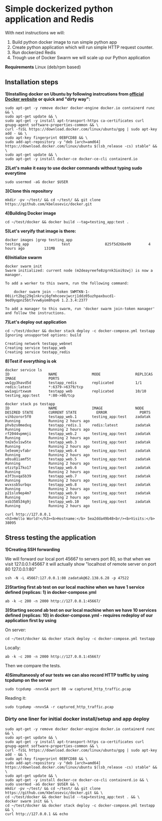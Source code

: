 # Simple dockerized python application and Redis

With next instructions we will:
1) Build python docker image to run simple python app
2) Create python application which will run simple HTTP request counter.
3) Run dockerized Redis
4) Trough use of Docker Swarm we will scale up our Python application

**Requirements**
Linux (deb/rpm based)

## Installation steps

**1)Installing docker on Ubuntu by following instrcutions from [official Docker website](https://docs.docker.com/install/linux/docker-ce/ubuntu/) or quick and "dirty way":**
```
sudo apt-get -y remove docker docker-engine docker.io containerd runc && \
sudo apt-get update && \
sudo apt-get -y install apt-transport-https ca-certificates curl gnupg-agent software-properties-common && \
curl -fsSL https://download.docker.com/linux/ubuntu/gpg | sudo apt-key add - && \
sudo apt-key fingerprint 0EBFCD88 && \
sudo add-apt-repository -y "deb [arch=amd64] https://download.docker.com/linux/ubuntu $(lsb_release -cs) stable" && \
sudo apt-get update && \
sudo apt-get -y install docker-ce docker-ce-cli containerd.io
```
**2)Let's make it easy to use docker commands without typing sudo everytime**
```
sudo usermod -aG docker $USER
```
**3)Clone this repository**
```
mkdir -pv ~/test/ && cd ~/test/ && git clone https://github.com/kbelosevic/docker.git
```
**4)Building Docker image**
```
cd ~/test/docker && docker build --tag=testing_app:test .
```
**5)Let's veryify that image is there:**
```
docker images |grep testing_app
testing_app               test                825f5d26be99        4 hours ago         131MB
```
**6)Initialize swarm**
```
docker swarm init
Swarm initialized: current node (m2deayreefe8zgrnk3ioi9zwj) is now a manager.

To add a worker to this swarm, run the following command:

    docker swarm join --token SWMTKN-1-00iirt2bgj29qlnkruj6gfmhcoevjwcrj1ddz05uzhpaxbucd1-9ed9yqpnz5bt7vvw6yom8hqv6 1.2.3.4:2377

To add a manager to this swarm, run 'docker swarm join-token manager' and follow the instructions.
```
**7)Let's deploy out application**
```
cd ~/test/docker && docker stack deploy -c docker-compose.yml testapp
Ignoring unsupported options: build

Creating network testapp_webnet
Creating service testapp_web
Creating service testapp_redis
```
**8)Test if everything is ok**
```
docker service ls
ID                  NAME                MODE                REPLICAS            IMAGE               PORTS
ww1gy3havd5d        testapp_redis       replicated          1/1                 redis:latest        *:6379->6379/tcp
ww1aqirtxwum        testapp_web         replicated          10/10               testing_app:test    *:80->80/tcp
```
```
docker stack ps testapp
ID                  NAME                IMAGE               NODE                DESIRED STATE       CURRENT STATE         ERROR               PORTS
vihbzoror5f0        testapp_web.1       testing_app:test    zadatak             Running             Running 2 hours ago
phvbzs0medxq        testapp_redis.1     redis:latest        zadatak             Running             Running 2 hours ago
rf2044vpmmji        testapp_web.2       testing_app:test    zadatak             Running             Running 2 hours ago
tm2e5v1sw5te        testapp_web.3       testing_app:test    zadatak             Running             Running 2 hours ago
le5eomjvfabr        testapp_web.4       testing_app:test    zadatak             Running             Running 2 hours ago
x0su81iamf5t        testapp_web.5       testing_app:test    zadatak             Running             Running 2 hours ago
otzztp17ko17        testapp_web.6       testing_app:test    zadatak             Running             Running 2 hours ago
e3f3sxqa5b39        testapp_web.7       testing_app:test    zadatak             Running             Running 2 hours ago
wvxssb5urbqx        testapp_web.8       testing_app:test    zadatak             Running             Running 2 hours ago
p21slo9ep4m7        testapp_web.9       testing_app:test    zadatak             Running             Running 2 hours ago
xsb358534g9j        testapp_web.10      testing_app:test    zadatak             Running             Running 2 hours ago
```
```
curl http://127.0.0.1
<h3>Hello World!</h3><b>Hostname:</b> 5ea2dda49b48<br/><b>Visits:</b> 38095
```

## Stress testing the application
**1)Creating SSH forwarding**

We will forward our local port 45667 to servers port 80, so that when we visit 127.0.0.1:45667 it will actually show "localhost of remote server on port 80 127.0.0.1:80"
```
ssh -N -L 45667:127.0.0.1:80 zadatak@62.138.6.28 -p 47522
```
**2)Starting first ab test on our local machine when we have 1 service defined (replicas: 1) in docker-compose.yml**
```
ab -k -c 200 -n 2000 http://127.0.0.1:45667/
```
**3)Starting second ab test on our local machine when we have 10 services defined (replicas: 10) in docker-compose.yml - requires redeploy of our application first by using**

On server:
```
cd ~/test/docker && docker stack deploy -c docker-compose.yml testapp
```

Locally:
```
ab -k -c 200 -n 2000 http://127.0.0.1:45667/
```
Then we compare the tests.

**4)Simultaneosly of our tests we can also record HTTP traffic by using tcpdump on the server**
```
sudo tcpdump -nnvvSA port 80 -w captured_http_traffic.pcap
```
Reading it:
```
sudo tcpdump -nnvvSA -r captured_http_traffic.pcap
```
### Dirty one liner for initial docker install/setup and app deploy
```
sudo apt-get -y remove docker docker-engine docker.io containerd runc && \
sudo apt-get update && \
sudo apt-get -y install apt-transport-https ca-certificates curl gnupg-agent software-properties-common && \
curl -fsSL https://download.docker.com/linux/ubuntu/gpg | sudo apt-key add - && \
sudo apt-key fingerprint 0EBFCD88 && \
sudo add-apt-repository -y "deb [arch=amd64] https://download.docker.com/linux/ubuntu $(lsb_release -cs) stable" && \
sudo apt-get update && \
sudo apt-get -y install docker-ce docker-ce-cli containerd.io && \
sudo usermod -aG docker $USER && \
mkdir -pv ~/test/ && cd ~/test/ && git clone https://github.com/kbelosevic/docker.git && \
cd ~/test/docker && docker build --tag=testing_app:test . && \
docker swarm init && \
cd ~/test/docker && docker stack deploy -c docker-compose.yml testapp && \
curl http://127.0.0.1 && echo
```
